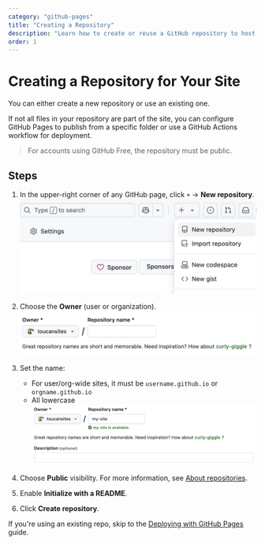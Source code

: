 ```yaml
---
category: "github-pages"
title: "Creating a Repository"
description: "Learn how to create or reuse a GitHub repository to host your Toucan-generated site."
order: 1
---
```


# Creating a Repository for Your Site

You can either create a new repository or use an existing one.

If not all files in your repository are part of the site, you can configure GitHub Pages to publish from a specific folder or use a GitHub Actions workflow for deployment.

> For accounts using GitHub Free, the repository must be public.

## Steps

1. In the upper-right corner of any GitHub page, click `+` → **New repository**.
   ![image1](./assets/image1.png)

2. Choose the **Owner** (user or organization).
   ![image2](./assets/image2.png)

3. Set the name:
   - For user/org-wide sites, it must be `username.github.io` or `orgname.github.io`
   - All lowercase
   ![image3](./assets/image3.png)

4. Choose **Public** visibility. For more information, see [About repositories](https://docs.github.com/en/repositories/creating-and-managing-repositories/about-repositories#about-repository-visibility).
5. Enable **Initialize with a README**.
6. Click **Create repository**.

If you're using an existing repo, skip to the [Deploying with GitHub Pages](/docs/github-pages/deploying-with-gh) guide.
